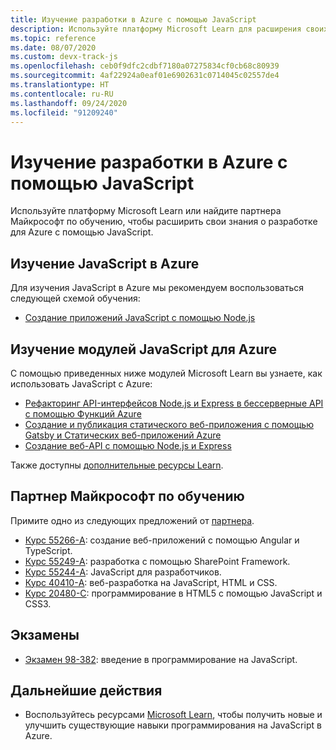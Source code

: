 ```yaml
---
title: Изучение разработки в Azure с помощью JavaScript
description: Используйте платформу Microsoft Learn для расширения своих знаний о разработке для Azure с помощью JavaScript.
ms.topic: reference
ms.date: 08/07/2020
ms.custom: devx-track-js
ms.openlocfilehash: ceb0f9dfc2cdbf7180a07275834cf0cb68c80939
ms.sourcegitcommit: 4af22924a0eaf01e6902631c0714045c02557de4
ms.translationtype: HT
ms.contentlocale: ru-RU
ms.lasthandoff: 09/24/2020
ms.locfileid: "91209240"
---
```

# <a name="learn-to-develop-with-azure-and-javascript"></a>Изучение разработки в Azure с помощью JavaScript 

Используйте платформу Microsoft Learn или найдите партнера Майкрософт по обучению, чтобы расширить свои знания о разработке для Azure с помощью JavaScript.

## <a name="learn-javascript-on-azure"></a>Изучение JavaScript в Azure

Для изучения JavaScript в Azure мы рекомендуем воспользоваться следующей схемой обучения:

* [Создание приложений JavaScript с помощью Node.js](/learn/paths/build-javascript-applications-nodejs/)

## <a name="learn-specific-javascript-modules-on-azure"></a>Изучение модулей JavaScript для Azure

С помощью приведенных ниже модулей Microsoft Learn вы узнаете, как использовать JavaScript с Azure:

* [Рефакторинг API-интерфейсов Node.js и Express в бессерверные API с помощью Функций Azure](/learn/modules/shift-nodejs-express-apis-serverless/)
* [Создание и публикация статического веб-приложения с помощью Gatsby и Статических веб-приложений Azure](/learn/modules/create-deploy-static-webapp-gatsby-app-service/)
* [Создание веб-API с помощью Node.js и Express](/learn/modules/build-web-api-nodejs-express/) 

Также доступны [дополнительные ресурсы Learn](/search/?category=Learn&terms=JavaScript).


## <a name="microsoft-learning-partner"></a>Партнер Майкрософт по обучению

Примите одно из следующих предложений от [партнера](/learn/certifications/partners).

* [Курс 55266-A](/learn/certifications/courses/55266): создание веб-приложений с помощью Angular и TypeScript.
* [Курс 55249-A](/learn/certifications/courses/55249): разработка с помощью SharePoint Framework.
* [Курс 55244-A](/learn/certifications/courses/55244): JavaScript для разработчиков.
* [Курс 40410-A](/learn/certifications/courses/40410): веб-разработка на JavaScript, HTML и CSS.
* [Курс 20480-C](/learn/certifications/courses/20480): программирование в HTML5 с помощью JavaScript и CSS3.

## <a name="exams"></a>Экзамены

* [Экзамен 98-382](/learn/certifications/exams/98-382): введение в программирование на JavaScript.

## <a name="next-steps"></a>Дальнейшие действия

* Воспользуйтесь ресурсами [Microsoft Learn](/learn/), чтобы получить новые и улучшить существующие навыки программирования на JavaScript в Azure.